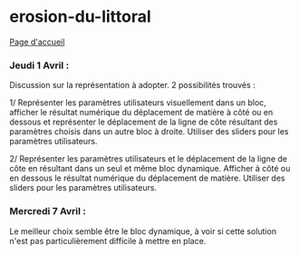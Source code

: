 # erosion-du-littoral

<a href="https://dynamic-g7-pcgi-23-1b.github.io/erosion-du-littoral/index.html"> Page d'accueil </a>

### Jeudi 1 Avril :

Discussion sur la représentation à adopter.
2 possibilités trouvés :

1/ Représenter les paramètres utilisateurs visuellement dans un bloc, afficher le résultat numérique du déplacement de matière à côté ou en dessous et représenter le déplacement de la ligne de côte résultant des paramètres choisis dans un autre bloc à droite. Utiliser des sliders pour les paramètres utilisateurs.

2/ Représenter les paramètres utilisateurs et le déplacement de la ligne de côte en résultant dans un seul et même bloc dynamique. Afficher à côté ou en dessous le résultat numérique du déplacement de matière. Utiliser des sliders pour les paramètres utilisateurs.

### Mercredi 7 Avril : 

Le meilleur choix semble être le bloc dynamique, à voir si cette solution n'est pas particulièrement difficile à mettre en place.
